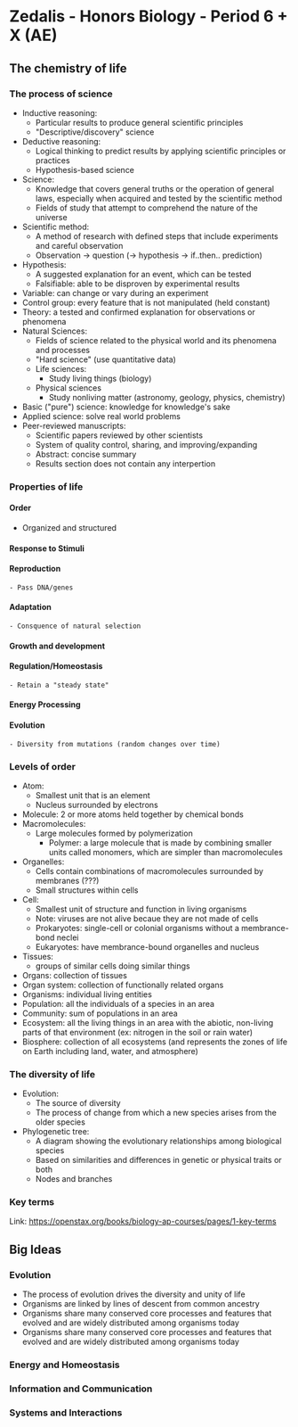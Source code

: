 # Zedalis - Honors Biology - Period 6 + X (AE)

## The chemistry of life

### The process of science

- Inductive reasoning:
    - Particular results to produce general scientific principles
    - "Descriptive/discovery" science
- Deductive reasoning:
    - Logical thinking to predict results by applying scientific principles or practices
    - Hypothesis-based science
- Science:
    - Knowledge that covers general truths or the operation of general laws, especially when acquired and tested by the scientific method
    - Fields of study that attempt to comprehend the nature of the universe
- Scientific method:
    - A method of research with defined steps that include experiments and careful observation
    - Observation -> question (-> hypothesis -> if..then.. prediction)
- Hypothesis:
    - A suggested explanation for an event, which can be tested
    - Falsifiable: able to be disproven by experimental results
- Variable: can change or vary during an experiment
- Control group: every feature that is not manipulated (held constant)
- Theory: a tested and confirmed explanation for observations or phenomena
- Natural Sciences:
    - Fields of science related to the physical world and its phenomena and processes
    - "Hard science" (use quantitative data)
    - Life sciences:
        - Study living things (biology)
    - Physical sciences
        - Study nonliving matter (astronomy, geology, physics, chemistry)
- Basic ("pure") science: knowledge for knowledge's sake
- Applied science: solve real world problems
- Peer-reviewed manuscripts:
    - Scientific papers reviewed by other scientists
    - System of quality control, sharing, and improving/expanding
    - Abstract: concise summary
    - Results section does not contain any interpertion

### Properties of life

#### Order
- Organized and structured
#### Response to Stimuli
#### Reproduction
    - Pass DNA/genes
#### Adaptation
    - Consquence of natural selection
#### Growth and development
#### Regulation/Homeostasis
    - Retain a "steady state"
#### Energy Processing
#### Evolution
    - Diversity from mutations (random changes over time)

### Levels of order

- Atom:
    - Smallest unit that is an element
    - Nucleus surrounded by electrons
- Molecule: 2 or more atoms held together by chemical bonds
- Macromolecules:
    - Large molecules formed by polymerization
        - Polymer: a large molecule that is made by combining smaller units called monomers, which are simpler than macromolecules
- Organelles:
    - Cells contain combinations of macromolecules surrounded by membranes (???)
    - Small structures within cells
- Cell:
    - Smallest unit of structure and function in living organisms
    - Note: viruses are not alive becaue they are not made of cells
    - Prokaryotes: single-cell or colonial organisms without a membrance-bond neclei
    - Eukaryotes: have membrance-bound organelles and nucleus
- Tissues:
    - groups of similar cells doing similar things
- Organs: collection of tissues
- Organ system: collection of functionally related organs
- Organisms: individual living entities
- Population: all the individuals of a species in an area
- Community: sum of populations in an area
- Ecosystem: all the living things in an area with the abiotic, non-living parts of that environment (ex: nitrogen in the soil or rain water)
- Biosphere: collection of all ecosystems (and represents the zones of life on Earth including land, water, and atmosphere)

### The diversity of life

- Evolution:
    - The source of diversity
    - The process of change from which a new species arises from the older species
- Phylogenetic tree:
    - A diagram showing the evolutionary relationships among biological species
    - Based on similarities and differences in genetic or physical traits or both
    - Nodes and branches

### Key terms

Link: https://openstax.org/books/biology-ap-courses/pages/1-key-terms

## Big Ideas

### Evolution

- The process of evolution drives the diversity and unity of life
- Organisms are linked by lines of descent from common ancestry
- Organisms share many conserved core processes and features that evolved and are widely distributed among organisms today
- Organisms share many conserved core processes and features that evolved and are widely distributed among organisms today



### Energy and Homeostasis
### Information and Communication
### Systems and Interactions
